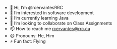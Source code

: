 - 👋 Hi, I’m @rcervantesRRC
- 👀 I’m interested in software development
- 🌱 I’m currently learning Java
- 💞️ I’m looking to collaborate on Class Assignments
- 📫 How to reach me rcervantes@rrc.ca
- 😄 Pronouns: He, Him
- ⚡ Fun fact: Flying

<!---
rcervantesRRC/rcervantesRRC is a ✨ special ✨ repository because its `README.md` (this file) appears on your GitHub profile.
You can click the Preview link to take a look at your changes.
--->
